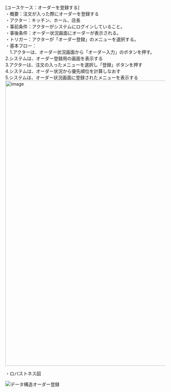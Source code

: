 [ユースケース：オーダーを登録する]  
・概要：注文が入った際にオーダーを登録する  
・アクター：キッチン、ホール、店長  
・事前条件：アクターがシステムにログインしていること。  
・事後条件：オーダー状況画面にオーダーが表示される。  
・トリガー：アクターが「オーダー登録」のメニューを選択する。  
・基本フロー：  
　1.アクターは、オーダー状況画面から「オーダー入力」のボタンを押す。  
  2.システムは、オーダー登録用の画面を表示する  
  3.アクターは、注文の入ったメニューを選択し「登録」ボタンを押す  
  4.システムは、オーダー状況から優先順位を計算しなおす  
  5.システムは、オーダー状況画面に登録されたメニューを表示する  
  <img width="895" alt="image" src="https://github.com/urakawa-es5/security/assets/119495449/10055f7c-dee5-4a69-9880-68930da253ef">
  
・ロバストネス図


  ![データ構造オーダー登録](https://github.com/urakawa-es5/security/assets/136284569/251dd717-6184-4744-aed0-d448f8e37c48)

